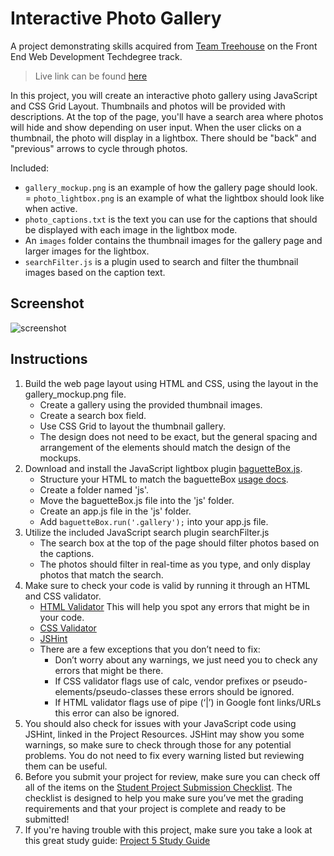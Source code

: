 # Interactive Photo Gallery

A project demonstrating skills acquired from [Team
Treehouse](http://referrals.trhou.se/lindseykdeveloper) on the Front End Web
Development Techdegree track.

> Live link can be found [here](https://myjsphotogallery.netlify.app/)

In this project, you will create an interactive photo gallery using JavaScript and CSS Grid Layout. Thumbnails and photos will be provided with descriptions. At the top of the page, you'll have a search area where photos will hide and show depending on user input. When the user clicks on a thumbnail, the photo will display in a lightbox. There should be "back" and "previous" arrows to cycle through photos.

Included:
- ```gallery_mockup.png``` is an example of how the gallery page should look.
= ```photo_lightbox.png``` is an example of what the lightbox should look like when active.
- ```photo_captions.txt``` is the text you can use for the captions that should be displayed with each image in the lightbox mode.
- An ```images``` folder contains the thumbnail images for the gallery page and larger images for the lightbox.
- ```searchFilter.js``` is a plugin used to search and filter the thumbnail
  images based on the caption text.

## Screenshot
![screenshot](https://res.cloudinary.com/codelikeagirl29/image/upload/v1681764327/projects/127-0-0-1-63098-index-html_f7xjvp.png)

## Instructions
1. Build the web page layout using HTML and CSS, using the layout in the gallery_mockup.png file.
   - Create a gallery using the provided thumbnail images.
   - Create a search box field.
   - Use CSS Grid to layout the thumbnail gallery.
   - The design does not need to be exact, but the general spacing and arrangement of the elements should match the design of the mockups.
2. Download and install the JavaScript lightbox plugin [baguetteBox.js](https://github.com/feimosi/baguetteBox.js/).
   - Structure your HTML to match the baguetteBox [usage docs](https://github.com/feimosi/baguetteBox.js/#usage).
   - Create a folder named 'js'.
   - Move the baguetteBox.js file into the 'js' folder.
   - Create an app.js file in the 'js' folder.
   - Add ```baguetteBox.run('.gallery');``` into your app.js file.
3. Utilize the included JavaScript search plugin searchFilter.js
   - The search box at the top of the page should filter photos based on the captions.
   - The photos should filter in real-time as you type, and only display photos that match the search.
4. Make sure to check your code is valid by running it through an HTML and CSS validator.
   - [HTML Validator](https://validator.w3.org/#validate_by_input) This will
     help you spot any errors that might be in your code.
   - [CSS Validator](https://jigsaw.w3.org/css-validator/#validate_by_input)
   - [JSHint](https://jshint.com/)
   - There are a few exceptions that you don’t need to fix:
     - Don’t worry about any warnings, we just need you to check any errors that might be there.
     - If CSS validator flags use of calc, vendor prefixes or pseudo-elements/pseudo-classes these errors should be ignored.
     - If HTML validator flags use of pipe (‘|’) in Google font links/URLs this error can also be ignored.
5. You should also check for issues with your JavaScript code using JSHint, linked in the Project Resources.
JSHint may show you some warnings, so make sure to check through those for any potential problems. You do not need to fix every warning listed but reviewing them can be useful.
6. Before you submit your project for review, make sure you can check off all of the items on the [Student Project Submission Checklist](http://treehouse-techdegree.s3.amazonaws.com/Student-Project-Submission-Checklist.pdf). The checklist is designed to help you make sure you’ve met the grading requirements and that your project is complete and ready to be submitted!
7. If you're having trouble with this project, make sure you take a look at this great study guide:
[Project 5 Study Guide](https://drive.google.com/file/d/1KCrJLiPfJh-gy54K2yKi-taLuql7UvUL/view?usp=sharing)
